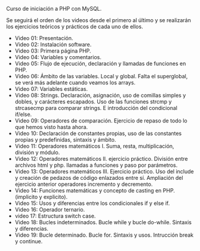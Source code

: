 Curso de iniciación a PHP con MySQL.

Se seguirá el orden de los videos desde el primero al último y se realizarán los ejercicios teóricos y prácticos de cada uno de ellos.

- Video 01: Presentación.
- Video 02: Instalación software.
- Video 03: Primera página PHP.
- Video 04: Variables y comentarios.
- Video 05: Flujo de ejecución, declaración y llamadas de funciones en PHP.
- Video 06: Ámbito de las variables. Local y global. Falta el superglobal, se verá más adelante cuando veamos los arrays.
- Video 07: Variables estáticas.
- Video 08: Strings. Declaración, asignación, uso de comillas simples y dobles, y carácteres escapados. 
            Uso de las funciones strcmp y strcasecmp para comparar strings. E introducción del condicional if/else.
- Video 09: Operadores de comparación. Ejercicio de repaso de todo lo que hemos visto hasta ahora.
- Video 10: Declaración de constantes propias, uso de las constantes propias y predefinidas, sintaxis y ámbito.
- Video 11: Operadores matemáticos I. Suma, resta, multiplicación, división y módulo.
- Video 12: Operadores matemáticos II. ejercicio práctico. División entre archivos html y php. llamadas a funciones 
            y paso por parámetros.
- Video 13: Operadores matemáticos III. Ejercicio práctico. Uso del include y creación de pedazos de código enlazados entre sí.
            Ampliación del ejercicio anterior operadores incremento y decremento.
- Video 14: Funciones matemáticas y concepto de casting en PHP. (implicito y explicito).
- Video 15: Usos y diferencias entre los condicionales if y else if.
- Video 16: Operador ternario.
- video 17: Estructura switch case.
- Video 18: Bucles indeterminados. Bucle while y bucle do-while. Sintaxis y diferencias.
- Video 19: Bucle determinado. Bucle for. Sintaxis y usos. Intrucción break y continue.